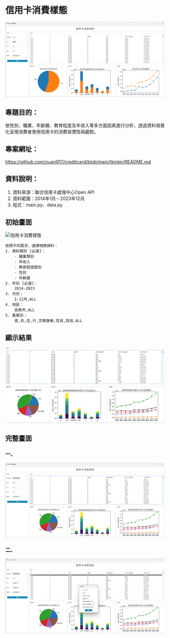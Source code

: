 # 信用卡消費樣態
![信用卡消費樣態](./images/信用卡消費樣態.png)

## 專題目的：
依性別、職業、年齡層、教育程度及年收入等多方面因素進行分析，透過資料視覺化呈現消費者使用信用卡的消費習慣性與趨勢。

## 專案網址：  
https://github.com/xuanlll17/creditcard/blob/main/tkinter/README.md

## 資料說明：
1. 資料來源：聯合信用卡處理中心Open API
2. 資料範圍：2014年1月－2023年12月
3. 程式：main.py、data.py

## 初始畫面
![信用卡消費樣態](./images/搜尋欄.png)

    依照不同需求，選擇相應資料：
    1. 資料類別 [必選]：
        - 職業類別
        - 年收入
        - 教育程度類別
        - 性別
        - 年齡層
    2. 年份 [必選]：
        2014-2023
    3. 月份：
        1-12月,ALL
    4. 地區：
        各縣市,ALL
    5. 產業別：
        食,衣,住,行,文教康樂,百貨,其他,ALL
   
## 顯示結果
![信用卡消費樣態](./images/資訊.png)  

## 完整畫面
### 一、
![信用卡消費樣態](./images/完整畫面.png)
### 二、
![信用卡消費樣態](./images/Dialog.png)